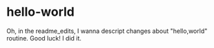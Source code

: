 # hello-world
Oh, in the readme_edits, I wanna descript changes about "hello,world" routine.
Good luck! I did it.

